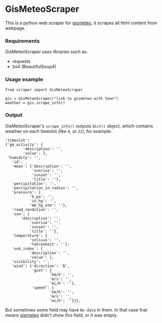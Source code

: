 # GisMeteoScraper

This is a python web scraper for [gismeteo](https://www.gismeteo.com/), it scrapes all html content from webpage.


### Requirements

GisMeteoScraper uses libraries such as:
* requests
* bs4 (BeautifulSoup4)

### Usage example

    from scraper import GisMeteoScraper
    
    gis = GisMeteoScraper("link to gismeteo with town")
    weather = gis.scrape_info()


### Output
GisMeteoScraper's `scrape_info()` outputs `dict()` object, which contains weather on each timeslot *(like `0`, or `21`)*, for example:

    'timeslot': 
    {'gm_activity': {
		    'description': '', 
		    'value': },
     'humidity': '',
       'id': ,
       'moon': {'description': '',
                'sunrise': '',
                'sunset': '',
                'title': ''},
       'percipitation': '',
       'percipitation_in_radius': '',
       'pressure': {
		       'h_pa': '', 
		       'in_hg': '', 
		       'mm_hg_atm': ''},
       'road_condition': '',
       'sun': {
		   'description': '',
               'sunrise': '',
               'sunset': '',
               'title': ''},
       'temperature': {
		       'celsius': '', 
		       'fahrenheit': ''},
       'uvb_index': {
		       'description': '', 
		       'value': },
       'visibility': '',
       'wind': {'direction': 'В',
                'gust': {
		                'km/h': '', 
		                'm/s': '', 
		                'mi/h': ''},
                'speed': {
		                'km/h': '', 
		                'm/s': '', 
		                'mi/h': ''}}},
But sometimes some field may have `No data` in them. In that case that means [gismeteo](https://www.gismeteo.com/) didn't show this field, or it was empty.

